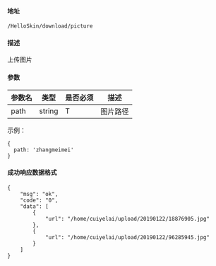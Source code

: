 #### 地址
`/HelloSkin/download/picture`

#### 描述
上传图片

#### 参数
|参数名|类型|是否必须|描述|
|---|---|---|---|
|path|string|T|图片路径|


示例：
```
{
  path: 'zhangmeimei'
}
```

#### 成功响应数据格式
```
{
    "msg": "ok",
    "code": "0",
    "data": [
        {
            "url": "/home/cuiyelai/upload/20190122/18876905.jpg"
        },
        {
            "url": "/home/cuiyelai/upload/20190122/96285945.jpg"
        }
    ]
}
```

